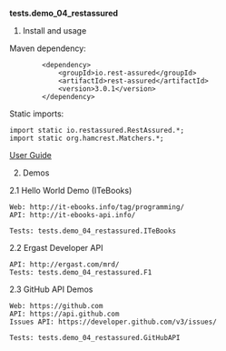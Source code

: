 **tests.demo_04_restassured**

1. Install and usage

Maven dependency: 

```
        <dependency>
            <groupId>io.rest-assured</groupId>
            <artifactId>rest-assured</artifactId>
            <version>3.0.1</version>
        </dependency>
```

Static imports:

```
import static io.restassured.RestAssured.*;
import static org.hamcrest.Matchers.*;
```

[User Guide](https://github.com/rest-assured/rest-assured/wiki/Usage)

2. Demos

2.1 Hello World Demo (ITeBooks)

    Web: http://it-ebooks.info/tag/programming/
    API: http://it-ebooks-api.info/
    
    Tests: tests.demo_04_restassured.ITeBooks


2.2 Ergast Developer API 
    
    API: http://ergast.com/mrd/
    Tests: tests.demo_04_restassured.F1

2.3 GitHub API Demos

    Web: https://github.com
    API: https://api.github.com
    Issues API: https://developer.github.com/v3/issues/
    
    Tests: tests.demo_04_restassured.GitHubAPI